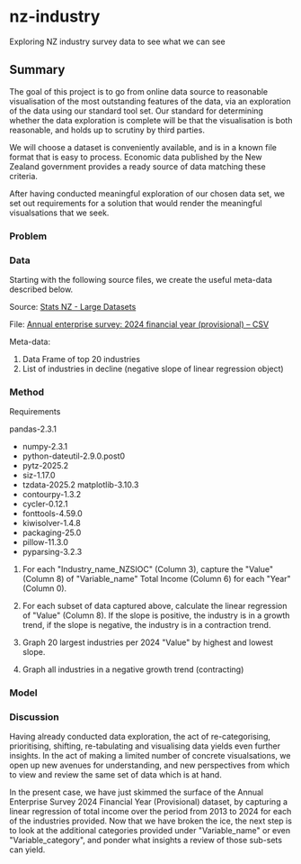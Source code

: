 # nz-industry

Exploring NZ industry survey data to see what we can see

## Summary

The goal of this project is to go from online data source to reasonable visualisation of the most outstanding features of the data, via an exploration of the data using our standard tool set. Our standard for determining whether the data exploration is complete will be that the visualisation is both reasonable, and holds up to scrutiny by third parties.

We will choose a dataset is conveniently available, and is in a known file format that is easy to process. Economic data published by the New Zealand government provides a ready source of data matching these criteria.

After having conducted meaningful exploration of our chosen data set, we set out requirements for a solution that would render the meaningful visualsations that we seek.

### Problem

### Data

Starting with the following source files, we create the useful meta-data described below.

Source: [Stats NZ - Large Datasets](https://www.stats.govt.nz/large-datasets/csv-files-for-download/)

File: [Annual enterprise survey: 2024 financial year (provisional) – CSV](https://www.stats.govt.nz/assets/Uploads/Annual-enterprise-survey/Annual-enterprise-survey-2024-financial-year-provisional/Download-data/annual-enterprise-survey-2024-financial-year-provisional.csv)

Meta-data:
1. Data Frame of top 20 industries
2. List of industries in decline (negative slope of linear regression object)

### Method

Requirements

pandas-2.3.1
- numpy-2.3.1
- python-dateutil-2.9.0.post0
- pytz-2025.2
- siz-1.17.0
- tzdata-2025.2
matplotlib-3.10.3
- contourpy-1.3.2 
- cycler-0.12.1 
- fonttools-4.59.0 
- kiwisolver-1.4.8  
- packaging-25.0 
- pillow-11.3.0 
- pyparsing-3.2.3

1. For each "Industry_name_NZSIOC" (Column 3), capture the "Value" (Column 8) of "Variable_name" Total Income (Column 6) for each "Year" (Column 0).

1. For each subset of data captured above, calculate the linear regression of "Value" (Column 8). If the slope is positive, the industry is in a growth trend, if the slope is negative, the industry is in a contraction trend.

1. Graph 20 largest industries per 2024 "Value" by highest and lowest slope.

1. Graph all industries in a negative growth trend (contracting)

### Model

### Discussion

Having already conducted data exploration, the act of re-categorising, prioritising, shifting, re-tabulating and visualising data yields even further insights. In the act of making a limited number of concrete visualsations, we open up new avenues for understanding, and new perspectives from which to view and review the same set of data which is at hand. 

In the present case, we have just skimmed the surface of the Annual Enterprise Survey 2024 Financial Year (Provisional) dataset, by capturing a linear regression of total income over the period from 2013 to 2024 for each of the industries provided. Now that we have broken the ice, the next step is to look at the additional categories provided under "Variable_name" or even "Variable_category", and ponder what insights a review of those sub-sets can yield.